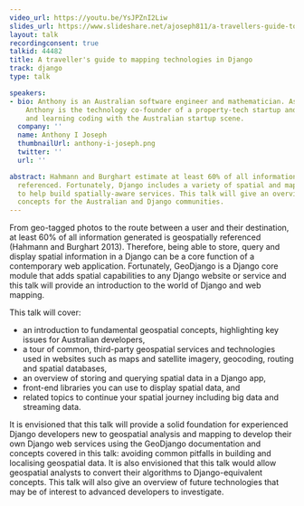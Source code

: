 ```yaml
---
video_url: https://youtu.be/YsJPZnI2Liw
slides_url: https://www.slideshare.net/ajoseph811/a-travellers-guide-to-mapping-technologies-in-django
layout: talk
recordingconsent: true
talkid: 44482
title: A traveller's guide to mapping technologies in Django
track: django
type: talk

speakers:
- bio: Anthony is an Australian software engineer and mathematician. As an MBT graduate,
    Anthony is the technology co-founder of a property-tech startup and enjoys teaching
    and learning coding with the Australian startup scene.
  company: ''
  name: Anthony I Joseph
  thumbnailUrl: anthony-i-joseph.png
  twitter: ''
  url: ''

abstract: Hahmann and Burghart estimate at least 60% of all information is geospatially
  referenced. Fortunately, Django includes a variety of spatial and mapping tools
  to help build spatially-aware services. This talk will give an overview of geospatial
  concepts for the Australian and Django communities.
---
```

From geo-tagged photos to the route between a user and their destination, at least 60% of all information generated is geospatially referenced (Hahmann and Burghart 2013). Therefore, being able to store, query and display spatial information in a Django can be a core function of a contemporary web application. Fortunately, GeoDjango is a Django core module that adds spatial capabilities to any Django website or service and this talk will provide an introduction to the world of Django and web mapping.

This talk will cover:
- an introduction to fundamental geospatial concepts, highlighting key issues for Australian developers,
- a tour of common, third-party geospatial services and technologies used in websites such as maps and satellite imagery, geocoding, routing and spatial databases,
- an overview of storing and querying spatial data in a Django app,
- front-end libraries you can use to display spatial data, and
- related topics to continue your spatial journey including big data and streaming data.

It is envisioned that this talk will provide a solid foundation for experienced Django developers new to geospatial analysis and mapping to develop their own Django web services using the GeoDjango documentation and concepts covered in this talk: avoiding common pitfalls in building and localising geospatial data. It is also envisioned that this talk would allow geospatial analysts to convert their algorithms to Django-equivalent concepts. This talk will also give an overview of future technologies that may be of interest to advanced developers to investigate.
